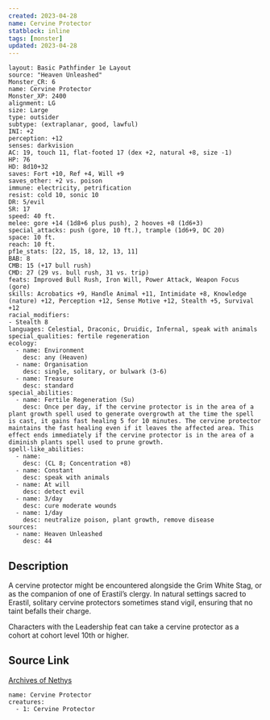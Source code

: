 ```yaml
---
created: 2023-04-28
name: Cervine Protector
statblock: inline
tags: [monster]
updated: 2023-04-28
---
```

```statblock
layout: Basic Pathfinder 1e Layout
source: "Heaven Unleashed"
Monster_CR: 6
name: Cervine Protector
Monster_XP: 2400
alignment: LG
size: Large
type: outsider
subtype: (extraplanar, good, lawful)
INI: +2
perception: +12
senses: darkvision
AC: 19, touch 11, flat-footed 17 (dex +2, natural +8, size -1)
HP: 76
HD: 8d10+32
saves: Fort +10, Ref +4, Will +9
saves_other: +2 vs. poison
immune: electricity, petrification
resist: cold 10, sonic 10
DR: 5/evil
SR: 17
speed: 40 ft.
melee: gore +14 (1d8+6 plus push), 2 hooves +8 (1d6+3)
special_attacks: push (gore, 10 ft.), trample (1d6+9, DC 20)
space: 10 ft.
reach: 10 ft.
pf1e_stats: [22, 15, 18, 12, 13, 11]
BAB: 8
CMB: 15 (+17 bull rush)
CMD: 27 (29 vs. bull rush, 31 vs. trip)
feats: Improved Bull Rush, Iron Will, Power Attack, Weapon Focus (gore)
skills: Acrobatics +9, Handle Animal +11, Intimidate +8, Knowledge (nature) +12, Perception +12, Sense Motive +12, Stealth +5, Survival +12
racial_modifiers:
- Stealth 8
languages: Celestial, Draconic, Druidic, Infernal, speak with animals
special_qualities: fertile regeneration
ecology:
  - name: Environment
    desc: any (Heaven)
  - name: Organisation
    desc: single, solitary, or bulwark (3-6)
  - name: Treasure
    desc: standard
special_abilities:
  - name: Fertile Regeneration (Su)
    desc: Once per day, if the cervine protector is in the area of a plant growth spell used to generate overgrowth at the time the spell is cast, it gains fast healing 5 for 10 minutes. The cervine protector maintains the fast healing even if it leaves the affected area. This effect ends immediately if the cervine protector is in the area of a diminish plants spell used to prune growth.
spell-like_abilities:
  - name:
    desc: (CL 8; Concentration +8)
  - name: Constant
    desc: speak with animals
  - name: At will
    desc: detect evil
  - name: 3/day
    desc: cure moderate wounds
  - name: 1/day
    desc: neutralize poison, plant growth, remove disease
sources:
  - name: Heaven Unleashed
    desc: 44
```
## Description
A cervine protector might be encountered alongside the Grim White Stag, or as the companion of one of Erastil’s clergy. In natural settings sacred to Erastil, solitary cervine protectors sometimes stand vigil, ensuring that no taint befalls their charge.

 Characters with the Leadership feat can take a cervine protector as a cohort at cohort level 10th or higher.
## Source Link
[Archives of Nethys](https://aonprd.com/MonsterDisplay.aspx?ItemName=Cervine%20Protector)
```encounter-table
name: Cervine Protector
creatures:
  - 1: Cervine Protector
```
